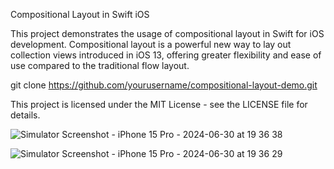 Compositional Layout in Swift iOS

This project demonstrates the usage of compositional layout in Swift for iOS development. Compositional layout is a powerful new way to lay out collection views introduced in iOS 13, offering greater flexibility and ease of use compared to the traditional flow layout.

git clone https://github.com/yourusername/compositional-layout-demo.git

This project is licensed under the MIT License - see the LICENSE file for details.



![Simulator Screenshot - iPhone 15 Pro - 2024-06-30 at 19 36 38](https://github.com/AnshikapathakCS/Compositional-Phone-Pay/assets/105919568/9a290d2f-9d76-470a-80cb-0bd26cdd6854)




![Simulator Screenshot - iPhone 15 Pro - 2024-06-30 at 19 36 29](https://github.com/AnshikapathakCS/Compositional-Phone-Pay/assets/105919568/cf18a82e-aae2-470b-a941-028bdffec3df)

